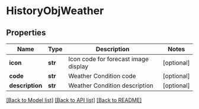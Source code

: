 # HistoryObjWeather


## Properties
Name | Type | Description | Notes
------------ | ------------- | ------------- | -------------
**icon** | **str** | Icon code for forecast image display | [optional] 
**code** | **str** | Weather Condition code | [optional] 
**description** | **str** | Weather Condition description | [optional] 

[[Back to Model list]](../README.md#documentation-for-models) [[Back to API list]](../README.md#documentation-for-api-endpoints) [[Back to README]](../README.md)


